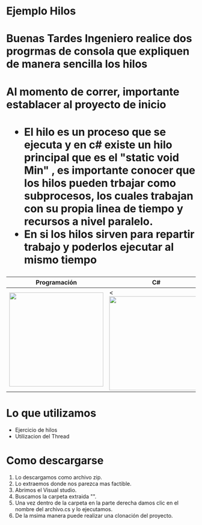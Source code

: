 # Ejemplo Hilos 
<h1>Buenas Tardes Ingeniero realice dos progrmas de consola que expliquen de manera sencilla los hilos</h1> 
<h1>Al momento de correr, importante establacer  al proyecto de inicio</h1> 
<h1>
<ul>
<li>El hilo es  un proceso que se ejecuta  y en c# existe un hilo principal  que es el "static  void Min" , es importante conocer que los hilos pueden trbajar como subprocesos, los cuales trabajan con su propia linea de tiempo  y recursos a nivel paralelo.</li> 
 <li>En si los hilos sirven para repartir trabajo y poderlos ejecutar al mismo  tiempo</li> 
 </ul> </h1> 


| Programación | C# |
| ------------ | ------------- |
| <img src="https://i.imgur.com/x1AJ8Tp.jpg" width="250"> | <<img src="https://i.ytimg.com/vi/7wMaIoqWDOQ/maxresdefault.jpg" width="250"> |

 # Lo que utilizamos 
   <ul>  
<li>Ejercicio de hilos</li> 
 <li>Utilizacion del Thread</li> 
 
   
  </ul> 
 
 # Como descargarse
 
 <ol> 
<li> Lo descargamos como archivo zip.</li> 
<li>Lo extraemos donde nos parezca mas factible.</li> 
<li>Abrimos el Visual studio.</li> 
<li>Buscamos la carpeta extraida "".</li> 
<li>Una vez dentro de la carpeta en la parte derecha damos clic en el nombre del archivo.cs y lo ejecutamos.</li> 
<li>De la msima manera puede realizar una clonación  del proyecto.</li> 
  </ol> 
